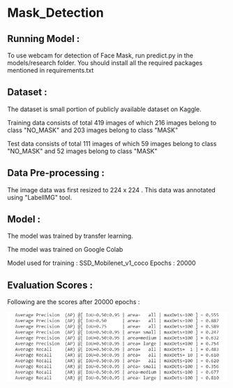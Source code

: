# Mask_Detection

## Running Model :

To use webcam for detection of Face Mask, run predict.py in the models/research folder.
You should install all the required packages mentioned in requirements.txt


## Dataset : 

The dataset is small portion of publicly available dataset on Kaggle.

Training data consists of total 419 images of which 216 images belong to class "NO_MASK" and 203 images belong to class "MASK"

Test data consists of total 111 images of which 59 images belong to class "NO_MASK" and 52 images belong to class "MASK"


## Data Pre-processing :

The image data was first resized to 224 x 224 .
This data was annotated using "LabelIMG" tool.


## Model :

The model was trained by transfer learning.

The model was trained on Google Colab

Model used for training : SSD_Mobilenet_v1_coco
Epochs : 20000

## Evaluation Scores :

Following are the scores after 20000 epochs :

![eval_scores](Capture.PNG)

